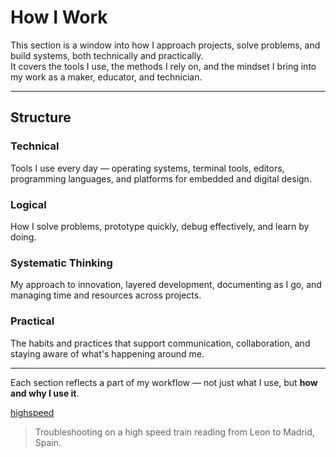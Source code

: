# How I Work

This section is a window into how I approach projects, solve problems, and build systems, both technically and practically.  
It covers the tools I use, the methods I rely on, and the mindset I bring into my work as a maker, educator, and technician.

---

## Structure

### Technical  
Tools I use every day — operating systems, terminal tools, editors, programming languages, and platforms for embedded and digital design.

### Logical  
How I solve problems, prototype quickly, debug effectively, and learn by doing.

### Systematic Thinking  
My approach to innovation, layered development, documenting as I go, and managing time and resources across projects.

### Practical  
The habits and practices that support communication, collaboration, and staying aware of what's happening around me.

---

Each section reflects a part of my workflow — not just what I use, but **how and why I use it**.

[highspeed](https://academany.fabcloud.io/fabacademy/2024/bootcamp-instructors/workshops/BLDC-Modular-Thing/images/train_soldering.jpg)
> Troubleshooting on a high speed train reading from Leon to Madrid, Spain.
